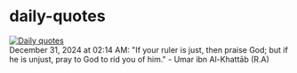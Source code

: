 # daily-quotes
[![Daily quotes](https://github.com/ceepu8/daily-quotes/actions/workflows/daily-quote.yml/badge.svg)](https://github.com/ceepu8/daily-quotes/actions/workflows/daily-quote.yml)<br/>
December 31, 2024 at 02:14 AM: "If your ruler is just, then praise God; but if he is unjust, pray to God to rid you of him." - Umar ibn Al-Khattāb (R.A)
